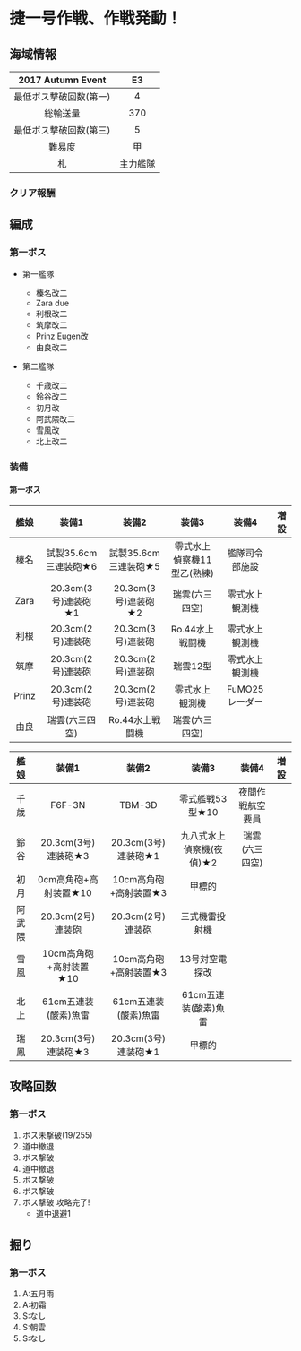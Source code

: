 # 捷一号作戦、作戦発動！

## 海域情報

| 2017 Autumn Event      | E3       |
| :-:                    | :-:      |
| 最低ボス撃破回数(第一) | 4        |
| 総輸送量          | 370      |
| 最低ボス撃破回数(第三) | 5        |
| 難易度                 | 甲       |
| 札                     | 主力艦隊 |

### クリア報酬



## 編成

### 第一ボス

- 第一艦隊
	- 榛名改二
	- Zara due
	- 利根改二
	- 筑摩改二
	- Prinz Eugen改
	- 由良改二

- 第二艦隊
	- 千歳改二
	- 鈴谷改二
	- 初月改
	- 阿武隈改二
	- 雪風改
	- 北上改二



### 装備

#### 第一ボス

| 艦娘  | 装備1                   | 装備2                 | 装備3                      | 装備4          | 増設 |
| :-:   | :---------------------: | :----------------:    | :---------:                | :-:            | :-:  |
| 榛名  | 試製35.6cm三連装砲★6    | 試製35.6cm三連装砲★5  | 零式水上偵察機11型乙(熟練) | 艦隊司令部施設 |      |
| Zara  | 20.3cm(3号)連装砲★1   | 20.3cm(3号)連装砲★2 | 瑞雲(六三四空)             | 零式水上観測機 |      |
| 利根  | 20.3cm(2号)連装砲     | 20.3cm(3号)連装砲   | Ro.44水上戦闘機            | 零式水上観測機 |      |
| 筑摩  | 20.3cm(2号)連装砲     | 20.3cm(2号)連装砲   | 瑞雲12型                   | 零式水上観測機 |      |
| Prinz | 20.3cm(2号)連装砲     | 20.3cm(2号)連装砲   | 零式水上観測機             | FuMO25レーダー |      |
| 由良  | 瑞雲(六三四空)          | Ro.44水上戦闘機       | 瑞雲(六三四空)             |                |      |

| 艦娘   | 装備1                   | 装備2                 | 装備3                    | 装備4            | 増設 |
| :-:    | :---------------------: | :----------------:    | :---------:              | :-:              | :-:  |
| 千歳   | F6F-3N                  | TBM-3D                | 零式艦戦53型★10          | 夜間作戦航空要員 |      |
| 鈴谷   | 20.3cm(3号)連装砲★3     | 20.3cm(3号)連装砲★1   | 九八式水上偵察機(夜偵)★2 | 瑞雲(六三四空)   |      |
| 初月   | 0cm高角砲+高射装置★10   | 10cm高角砲+高射装置★3 | 甲標的                   |                  |      |
| 阿武隈 | 20.3cm(2号)連装砲       | 20.3cm(2号)連装砲     | 三式機雷投射機           |                  |      |
| 雪風   | 10cm高角砲+高射装置★10  | 10cm高角砲+高射装置★3 | 13号対空電探改           |                  |      |
| 北上   | 61cm五連装(酸素)魚雷    | 61cm五連装(酸素)魚雷  | 61cm五連装(酸素)魚雷     |                  |      |
| 瑞鳳   | 20.3cm(3号)連装砲★3     | 20.3cm(3号)連装砲★1   | 甲標的                   |                  |      |


## 攻略回数

### 第一ボス

1. ボス未撃破(19/255)
1. 道中撤退
1. ボス撃破
1. 道中撤退
1. ボス撃破
1. ボス撃破
1. ボス撃破 攻略完了!
	- 道中退避1

## 掘り

### 第一ボス

1. A:五月雨
1. A:初霜
1. S:なし
1. S:朝雲
1. S:なし



